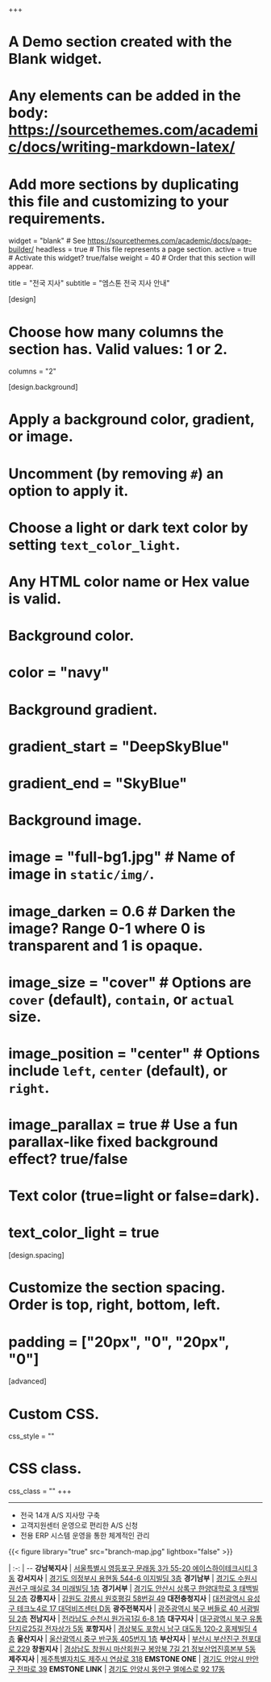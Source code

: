 +++
# A Demo section created with the Blank widget.
# Any elements can be added in the body: https://sourcethemes.com/academic/docs/writing-markdown-latex/
# Add more sections by duplicating this file and customizing to your requirements.

widget = "blank"  # See https://sourcethemes.com/academic/docs/page-builder/
headless = true  # This file represents a page section.
active = true  # Activate this widget? true/false
weight = 40  # Order that this section will appear.

title = "전국 지사"
subtitle = "엠스톤 전국 지사 안내"

[design]
  # Choose how many columns the section has. Valid values: 1 or 2.
  columns = "2"

[design.background]
  # Apply a background color, gradient, or image.
  #   Uncomment (by removing `#`) an option to apply it.
  #   Choose a light or dark text color by setting `text_color_light`.
  #   Any HTML color name or Hex value is valid.

  # Background color.
  # color = "navy"
  
  # Background gradient.
  # gradient_start = "DeepSkyBlue"
  # gradient_end = "SkyBlue"
  
  # Background image.
  # image = "full-bg1.jpg"  # Name of image in `static/img/`.
  # image_darken = 0.6  # Darken the image? Range 0-1 where 0 is transparent and 1 is opaque.
  # image_size = "cover"  #  Options are `cover` (default), `contain`, or `actual` size.
  # image_position = "center"  # Options include `left`, `center` (default), or `right`.
  # image_parallax = true  # Use a fun parallax-like fixed background effect? true/false

  # Text color (true=light or false=dark).
  # text_color_light = true

[design.spacing]
  # Customize the section spacing. Order is top, right, bottom, left.
  # padding = ["20px", "0", "20px", "0"]

[advanced]
 # Custom CSS. 
 css_style = ""
 
 # CSS class.
 css_class = ""
+++

****

- 전국 14개 A/S 지사망 구축
- 고객지원센터 운영으로 편리한 A/S 신청
- 전용 ERP 시스템 운영을 통한 체계적인 관리

{{< figure library="true" src="branch-map.jpg" lightbox="false" >}}

 |
:-: | --
**강남북지사** | [서울특별시 영등포구 문래동 3가 55-20 에이스하이테크시티 3동](https://map.kakao.com/?q=서울특별시+영등포구+문래동+3가+55-20+에이스하이테크시티+3동)
**강서지사** | [경기도 의정부시 용현동 544-6 이지빌딩 3층](https://map.kakao.com/?q=경기도+의정부시+용현동+544-6+이지빌딩+3층)
**경기남부** | [경기도 수원시 권선구 매실로 34 미래빌딩 1층](https://map.kakao.com/?q=경기도+수원시+권선구+매실로+34+미래빌딩+1층)
**경기서부** | [경기도 안산시 상록구 한양대학로 3 태백빌딩 2층](https://map.kakao.com/?q=경기도+안산시+상록구+한양대학로+3+태백빌딩+2층)
**강릉지사** | [강원도 강릉시 원호평길 58번길 49](https://map.kakao.com/?q=강원도+강릉시+원호평길+58번길+49)
**대전충청지사** | [대전광역시 유성구 테크노4로 17 대덕비즈센터 D동](https://map.kakao.com/?q=대전광역시+유성구+테크노4로+17+대덕비즈센터+D동)
**광주전북지사** | [광주광역시 북구 버들로 40 서광빌딩 2층](https://map.kakao.com/?q=광주광역시+북구+버들로+40+서광빌딩+2층)
**전남지사** | [전라남도 순천시 원가곡1길 6-8 1층](https://map.kakao.com/?q=전라남도+순천시+원가곡1길+6-8+1층)
**대구지사** | [대구광역시 북구 유통단지로25길 전자상가 5동](https://map.kakao.com/?q=대구광역시+북구+유통단지로25길+전자상가+5동)
**포항지사** | [경상북도 포항시 남구 대도동 120-2 홍제빌딩 4층](https://map.kakao.com/?q=경상북도+포항시+남구+대도동+120-2+홍제빌딩+4층)
**울산지사** | [울산광역시 중구 반구동 405번지 1층](https://map.kakao.com/?q=울산광역시+중구+반구동+405번지+1층)
**부산지사** | [부산시 부산진구 전포대로 229](https://map.kakao.com/?q=부산시+부산진구+전포대로+229)
**창원지사** | [경상남도 창원시 마산회원구 봉암북 7길 21 정보산업진흥본부 5동](https://map.kakao.com/?q=경상남도+창원시+마산회원구+봉암북+7길+21+정보산업진흥본부+5동)
**제주지사** | [제주특별자치도 제주시 연삼로 318](https://map.kakao.com/?q=제주특별자치도+제주시+연삼로+318)
**EMSTONE ONE** | [경기도 안양시 만안구 전파로 39](https://map.kakao.com/?q=경기도+안양시+만안구+전파로+39)
**EMSTONE LINK** | [경기도 안양시 동안구 엘에스로 92 17동](https://map.kakao.com/?q=경기도+안양시+동안구+엘에스로+92+17동)
